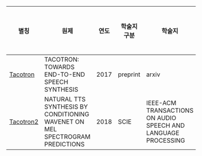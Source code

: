 | 별칭 | 원제 | 연도 | 학술지 구분 | 학술지 | 대상언어 | 종단점 | 데이터셋 | 데이터 구조 | 데이터 분량 | 언어적 특성 | 보코더 | 보코더 피처 | 평가지표 | 비고 |
|-|-|-|-|-|-|-|-|-|-|-|-|-|-|-|
| [Tacotron](./papers/Tacotron.md) | TACOTRON: TOWARDS END-TO-END SPEECH SYNTHESIS | 2017 | preprint | arxiv | 영어 | Text → Spectrogram → Waveform | - | &lt;text, audio&gt; | 24시간 30분 | - | Griffin-Lim | - | MOS | - |
| [Tacotron2](./papers/Tacotron2.md) | NATURAL TTS SYNTHESIS BY CONDITIONING WAVENET ON MEL SPECTROGRAM PREDICTIONS | 2018 | SCIE | IEEE-ACM TRANSACTIONS ON AUDIO SPEECH AND LANGUAGE PROCESSING | 영어 | - | Text → Spectrogram → Waveform | - | &lt;text, audio&gt; | 24시간 30분 | - | WaveNet | MOS | - |